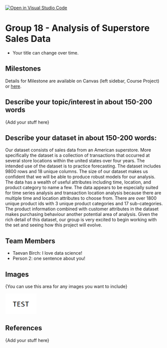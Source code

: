 [![Open in Visual Studio Code](https://classroom.github.com/assets/open-in-vscode-f059dc9a6f8d3a56e377f745f24479a46679e63a5d9fe6f495e02850cd0d8118.svg)](https://classroom.github.com/online_ide?assignment_repo_id=5843718&assignment_repo_type=AssignmentRepo)
# Group 18 - Analysis of Superstore Sales Data 

- Your title can change over time.

## Milestones

Details for Milestone are available on Canvas (left sidebar, Course Project) or [here](https://firas.moosvi.com/courses/data301/project/milestone01.html).

## Describe your topic/interest in about 150-200 words

{Add your stuff here}

## Describe your dataset in about 150-200 words:

Our dataset consists of sales data from an American superstore. More specifically the dataset is a collection of transactions that occurred at several store locations within the united states over four years. The intended use of the dataset is to practice forecasting. The dataset includes 9800 rows and 18 unique columns. The size of our dataset makes us confident that we will be able to produce robust models for our analysis. The data has a wealth of useful attributes including time, location, and product category to name a few. The data appears to be especially suited for time series analysis and transaction location analysis because there are multiple time and location attributes to choose from. There are over 1800 unique product ids with 3 unique product categories and 17 sub-categories. The product information combined with customer attributes in the dataset makes purchasing behaviour another potential area of analysis. Given the rich detail of this dataset, our group is very excited to begin working with the set and seeing how this project will evolve.


## Team Members

- Taevan Birch: I love data science!
- Person 2: one sentence about you!


## Images

{You can use this area for any images you want to include}

<img src ="images/test.png" width="100px">

## References

{Add your stuff here}



